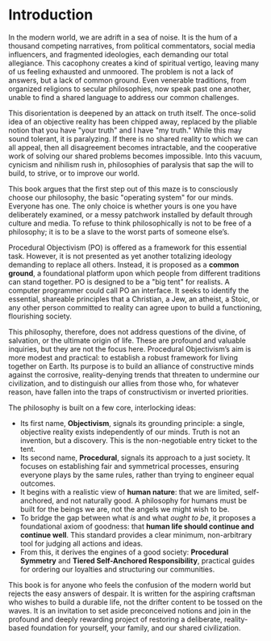 # Introduction

In the modern world, we are adrift in a sea of noise. It is the hum of a thousand competing narratives, from political commentators, social media influencers, and fragmented ideologies, each demanding our total allegiance. This cacophony creates a kind of spiritual vertigo, leaving many of us feeling exhausted and unmoored. The problem is not a lack of answers, but a lack of common ground. Even venerable traditions, from organized religions to secular philosophies, now speak past one another, unable to find a shared language to address our common challenges.

This disorientation is deepened by an attack on truth itself. The once-solid idea of an objective reality has been chipped away, replaced by the pliable notion that you have "your truth" and I have "my truth." While this may sound tolerant, it is paralyzing. If there is no shared reality to which we can all appeal, then all disagreement becomes intractable, and the cooperative work of solving our shared problems becomes impossible. Into this vacuum, cynicism and nihilism rush in, philosophies of paralysis that sap the will to build, to strive, or to improve our world.

This book argues that the first step out of this maze is to consciously choose our philosophy, the basic "operating system" for our minds. Everyone has one. The only choice is whether yours is one you have deliberately examined, or a messy patchwork installed by default through culture and media. To refuse to think philosophically is not to be free of a philosophy; it is to be a slave to the worst parts of someone else’s.

Procedural Objectivism (PO) is offered as a framework for this essential task. However, it is not presented as yet another totalizing ideology demanding to replace all others. Instead, it is proposed as a **common ground**, a foundational platform upon which people from different traditions can stand together. PO is designed to be a "big tent" for realists. A computer programmer could call PO an interface. It seeks to identify the essential, shareable principles that a Christian, a Jew, an atheist, a Stoic, or any other person committed to reality can agree upon to build a functioning, flourishing society.

This philosophy, therefore, does not address questions of the divine, of salvation, or the ultimate origin of life. These are profound and valuable inquiries, but they are not the focus here. Procedural Objectivism’s aim is more modest and practical: to establish a robust framework for living together on Earth. Its purpose is to build an alliance of constructive minds against the corrosive, reality-denying trends that threaten to undermine our civilization, and to distinguish our allies from those who, for whatever reason, have fallen into the traps of constructivism or inverted priorities.

The philosophy is built on a few core, interlocking ideas:

* Its first name, **Objectivism**, signals its grounding principle: a single, objective reality exists independently of our minds. Truth is not an invention, but a discovery. This is the non-negotiable entry ticket to the tent.
* Its second name, **Procedural**, signals its approach to a just society. It focuses on establishing fair and symmetrical processes, ensuring everyone plays by the same rules, rather than trying to engineer equal outcomes.
* It begins with a realistic view of **human nature**: that we are limited, self-anchored, and not naturally good. A philosophy for humans must be built for the beings we are, not the angels we might wish to be.
* To bridge the gap between what *is* and what *ought to be*, it proposes a foundational axiom of goodness: that **human life should continue and continue well**. This standard provides a clear minimum, non-arbitrary tool for judging all actions and ideas.
* From this, it derives the engines of a good society: **Procedural Symmetry** and **Tiered Self-Anchored Responsibility**, practical guides for ordering our loyalties and structuring our communities.

This book is for anyone who feels the confusion of the modern world but rejects the easy answers of despair. It is written for the aspiring craftsman who wishes to build a durable life, not the drifter content to be tossed on the waves. It is an invitation to set aside preconceived notions and join in the profound and deeply rewarding project of restoring a deliberate, reality-based foundation for yourself, your family, and our shared civilization.